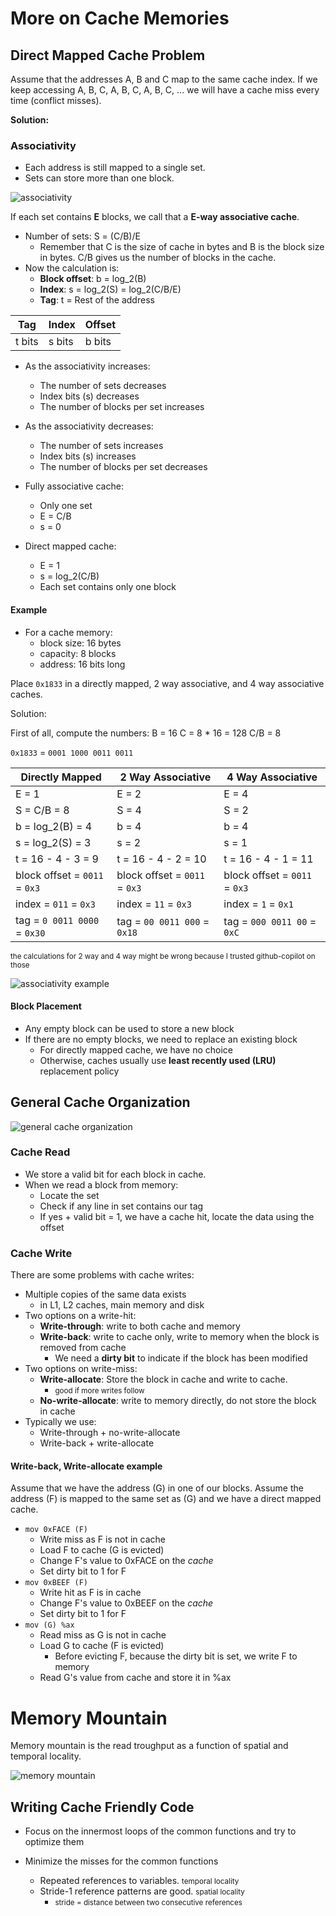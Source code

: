 # More on Cache Memories

## Direct Mapped Cache Problem

Assume that the addresses A, B and C map to the same cache index. 
If we keep accessing A, B, C, A, B, C, A, B, C, ... we will have a cache miss every time (conflict misses).

**Solution:**

### Associativity

- Each address is still mapped to a single set.
- Sets can store more than one block.

![associativity](./img/cache_associative_sets.png)

If each set contains **E** blocks, we call that a **E-way associative cache**.

- Number of sets: S = (C/B)/E
    - Remember that C is the size of cache in bytes and B is the block size in bytes. C/B gives us the number of blocks in the cache.
- Now the calculation is:
    - **Block offset**: b = log_2(B)
    - **Index**: s = log_2(S) = log_2(C/B/E)
    - **Tag**: t = Rest of the address

|Tag|Index|Offset|
|---|-----|------|
|t bits|s bits|b bits|

- As the associativity increases:
    - The number of sets decreases
    - Index bits (s) decreases
    - The number of blocks per set increases
- As the associativity decreases:
    - The number of sets increases
    - Index bits (s) increases
    - The number of blocks per set decreases

- Fully associative cache:
    - Only one set
    - E = C/B
    - s = 0
- Direct mapped cache:
    - E = 1
    - s = log_2(C/B)
    - Each set contains only one block

#### Example

- For a cache memory: 
    - block size: 16 bytes
    - capacity: 8 blocks
    - address: 16 bits long

Place `0x1833` in a directly mapped, 2 way associative, and 4 way associative caches.

Solution:

First of all, compute the numbers:
B = 16
C = 8 * 16 = 128
C/B = 8

`0x1833` = `0001 1000 0011 0011`

|Directly Mapped|2 Way Associative|4 Way Associative|
|---------------|-----------------|-----------------|
| E = 1 | E = 2|E = 4
| S = C/B = 8 | S = 4 | S = 2
| b = log_2(B) = 4 | b = 4 | b = 4
| s = log_2(S) = 3 | s = 2 | s = 1
| t = 16 - 4 - 3 = 9 | t = 16 - 4 - 2 = 10| t = 16 - 4 - 1 = 11
| block offset = `0011` = `0x3` | block offset = `0011` = `0x3` |block offset = `0011` = `0x3`
| index = `011` = `0x3` | index = `11` = `0x3`|index = `1` = `0x1`
| tag = `0 0011 0000` = `0x30` | tag = `00 0011 000` = `0x18`|tag = `000 0011 00` = `0xC`


<small>the calculations for 2 way and 4 way might be wrong because I trusted github-copilot on those</small>

![associativity example](./img/associativity_example.png)

#### Block Placement

- Any empty block can be used to store a new block
- If there are no empty blocks, we need to replace an existing block
    - For directly mapped cache, we have no choice
    - Otherwise, caches usually use **least recently used (LRU)** replacement policy

## General Cache Organization

![general cache organization](./img/general_cache_organization.png)

### Cache Read

- We store a valid bit for each block in cache.
- When we read a block from memory:
    - Locate the set
    - Check if any line in set contains our tag
    - If yes + valid bit = 1, we have a cache hit, locate the data using the offset

### Cache Write

There are some problems with cache writes:
- Multiple copies of the same data exists
    - in L1, L2 caches, main memory and disk
- Two options on a write-hit:
    - **Write-through**: write to both cache and memory
    - **Write-back**: write to cache only, write to memory when the block is removed from cache
        - We need a **dirty bit** to indicate if the block has been modified
- Two options on write-miss:
    - **Write-allocate**: Store the block in cache and write to cache.
        - <small> good if more writes follow</small>
    - **No-write-allocate**: write to memory directly, do not store the block in cache
- Typically we use:
    - Write-through + no-write-allocate
    - Write-back + write-allocate

#### Write-back, Write-allocate example

Assume that we have the address (G) in one of our blocks.
Assume the address (F) is mapped to the same set as (G) and we have a direct mapped cache.

- `mov 0xFACE (F)`
    - Write miss as F is not in cache
    - Load F to cache (G is evicted)
    - Change F's value to 0xFACE on the *cache*
    - Set dirty bit to 1 for F
- `mov 0xBEEF (F)`
    - Write hit as F is in cache
    - Change F's value to 0xBEEF on the *cache*
    - Set dirty bit to 1 for F
- `mov (G) %ax`
    - Read miss as G is not in cache
    - Load G to cache (F is evicted)
        - Before evicting F, because the dirty bit is set, we write F to memory
    - Read G's value from cache and store it in %ax

# Memory Mountain

Memory mountain is the read troughput as a function of spatial and temporal locality.

![memory mountain](./img/memory-mountain.png)

## Writing Cache Friendly Code

- Focus on the innermost loops of the common functions and try to optimize them

- Minimize the misses for the common functions
    - Repeated references to variables. <small> temporal locality</small>
    - Stride-1 reference patterns are good. <small> spatial locality</small>
        -  <small> stride = distance between two consecutive references</small>

